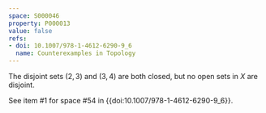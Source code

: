 ```yaml
---
space: S000046
property: P000013
value: false
refs:
- doi: 10.1007/978-1-4612-6290-9_6
  name: Counterexamples in Topology
---
```


The disjoint sets $(2,3)$ and $(3,4)$ are both closed, but no open sets in $X$ are disjoint.

See item #1 for space #54 in {{doi:10.1007/978-1-4612-6290-9_6}}.
